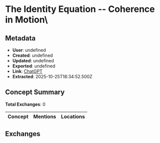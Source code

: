 # **The Identity Equation -- Coherence in Motion**\

## Metadata

- **User**: undefined
- **Created**: undefined
- **Updated**: undefined
- **Exported**: undefined
- **Link**: [ChatGPT](undefined)
- **Extracted**: 2025-10-25T18:34:52.500Z

## Concept Summary

**Total Exchanges**: 0

| Concept | Mentions | Locations |
|---------|----------|----------|

## Exchanges

